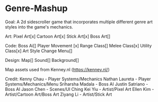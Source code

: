 # Genre-Mashup

Goal:
A 2d sidescroller game that incorporates multiple different genre art styles into the game's mechanics. 

Art:
Pixel Art[x]
Cartoon Art[x]
Stick Art[x]
Boss Art[]

Code:
Boss Ai[]
Player Movement [x]
Range Class[]
Melee Class[x]
Utility Class[x]
Art Style Change Menu[]

Design:
Map[]
Sound[]
Background[]

Map assets used from Kenney.nl (https://kenney.nl/)

Credit:
Kenny Chau - Player Systems/Mechanics
Nathan Laureta - Player Systems/Mechanics/Menu
Sriharsha Madala - Boss AI
Justin Satriano - Boss AI
Jason Chen - Scenes/UI
Ching Kei Yiu - Artist/Pixel Art
Ellen Kim - Artist/Cartoon Art/Boss Art
Ziyang Li - Artist/Stick Art
